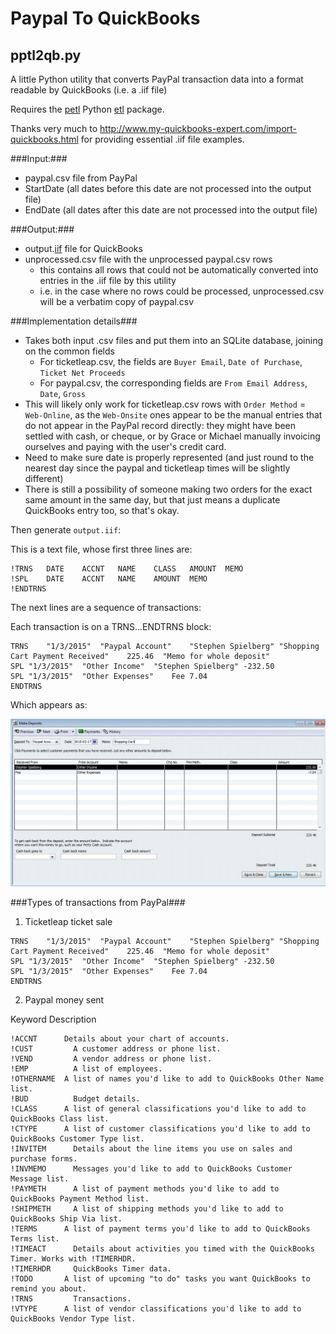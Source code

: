 # Paypal To QuickBooks
## pptl2qb.py

A little Python utility that converts PayPal transaction data into a format readable by QuickBooks (i.e. a .iif file)

Requires the [petl](https://pypi.python.org/pypi/petl) Python [etl](http://en.wikipedia.org/wiki/Extract,_transform,_load) package.

Thanks very much to http://www.my-quickbooks-expert.com/import-quickbooks.html for providing essential .iif file examples.

###Input:###

- paypal.csv file from PayPal
- StartDate    (all dates before this date are not processed into the output file)
- EndDate      (all dates after this date are not processed into the output file)

###Output:###

- output.[iif](http://www.my-quickbooks-expert.com/import-quickbooks.html) file for QuickBooks
- unprocessed.csv file with the unprocessed paypal.csv rows
  - this contains all rows that could not be automatically converted into entries in the .iif file by this utility
  - i.e. in the case where no rows could be processed, unprocessed.csv will be a verbatim copy of paypal.csv

###Implementation details###
- Takes both input .csv files and put them into an SQLite database, joining on the common fields
  - For ticketleap.csv, the fields are `Buyer Email`, `Date of Purchase`, `Ticket Net Proceeds`
  - For paypal.csv, the corresponding fields are `From Email Address`, `Date`, `Gross`
- This will likely only work for ticketleap.csv rows with `Order Method` = `Web-Online`, as the `Web-Onsite` ones appear to be the manual entries that do not appear in the PayPal record directly: they might have been settled with cash, or cheque, or by Grace or Michael manually invoicing ourselves and paying with the user's credit card.
- Need to make sure date is properly represented (and just round to the nearest day since the paypal and ticketleap times will be slightly different)
- There is still a possibility of someone making two orders for the exact same amount in the same day, but that just means a duplicate QuickBooks entry too, so that's okay.

Then generate `output.iif`:

This is a text file, whose first three lines are:

```
!TRNS	DATE	ACCNT	NAME	CLASS	AMOUNT	MEMO
!SPL	DATE	ACCNT	NAME	AMOUNT	MEMO
!ENDTRNS
```

The next lines are a sequence of transactions:

Each transaction is on a TRNS...ENDTRNS block:
```
TRNS	"1/3/2015"	"Paypal Account"	"Stephen Spielberg"	"Shopping Cart Payment Received"	225.46	"Memo for whole deposit"	
SPL	"1/3/2015"	"Other Income"	"Stephen Spielberg"	-232.50
SPL	"1/3/2015"	"Other Expenses"	Fee	7.04
ENDTRNS
```
Which appears as:

![](https://github.com/MichaelCurrie/TicketLeapToQuickBooks/blob/master/documentation/deposit.jpeg)

###Types of transactions from PayPal###

1. Ticketleap ticket sale
```
TRNS	"1/3/2015"	"Paypal Account"	"Stephen Spielberg"	"Shopping Cart Payment Received"	225.46	"Memo for whole deposit"	
SPL	"1/3/2015"	"Other Income"	"Stephen Spielberg"	-232.50
SPL	"1/3/2015"	"Other Expenses"	Fee	7.04
ENDTRNS
```

2. Paypal money sent



Keyword	Description
```
!ACCNT    	Details about your chart of accounts.
!CUST	      A customer address or phone list.
!VEND	      A vendor address or phone list.
!EMP	      A list of employees.
!OTHERNAME	A list of names you'd like to add to QuickBooks Other Name list.
!BUD	      Budget details.
!CLASS	    A list of general classifications you'd like to add to QuickBooks Class list.
!CTYPE	    A list of customer classifications you'd like to add to QuickBooks Customer Type list.
!INVITEM	  Details about the line items you use on sales and purchase forms.
!INVMEMO	  Messages you'd like to add to QuickBooks Customer Message list.
!PAYMETH	  A list of payment methods you'd like to add to QuickBooks Payment Method list.
!SHIPMETH	  A list of shipping methods you'd like to add to QuickBooks Ship Via list.
!TERMS	    A list of payment terms you'd like to add to QuickBooks Terms list.
!TIMEACT	  Details about activities you timed with the QuickBooks Timer. Works with !TIMERHDR.
!TIMERHDR	  QuickBooks Timer data.
!TODO     	A list of upcoming "to do" tasks you want QuickBooks to remind you about.
!TRNS	      Transactions.
!VTYPE	    A list of vendor classifications you'd like to add to QuickBooks Vendor Type list.
```

